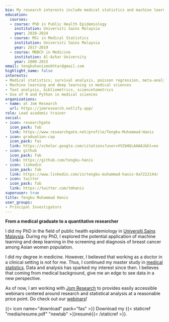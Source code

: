 ```yaml
---
bio: My research interests include medical statistics and machine learning application.
education:
  courses:
  - course: PhD in Public Health Epidemiology
    institution: Universiti Sains Malaysia
    year: 2020-2024
  - course: MSc in Medical Statistics
    institution: Universiti Sains Malaysia
    year: 2017-2019
  - course: MBBCh in Medicine
    institution: Al-Azhar University
    year: 2008-2015
email: tengkuhanismokhtar@gmail.com
highlight_name: false
interests:
- Medical statistics; survival analysis, poisson regression, meta-analysis
- Machine learning and deep learning in medical sciences
- Text analysis, bibliometrics, sciencetometrics
- Use of R and Python in medical sciences
organizations:
- name: at Jom Research
  url: https://jomresearch.netlify.app/
role: Lead academic trainer
social:
- icon: researchgate
  icon_pack: fab
  link: https://www.researchgate.net/profile/Tengku-Muhammad-Hanis
- icon: graduation-cap
  icon_pack: fas
  link: https://scholar.google.com/citations?user=VV2bHQcAAAAJ&hl=en
- icon: github
  icon_pack: fab
  link: https://github.com/tengku-hanis
- icon: linkedin
  icon_pack: fab
  link: https://www.linkedin.com/in/tengku-muhammad-hanis-9a7222144/
- icon: twitter
  icon_pack: fab
  link: https://twitter.com/tmhanis
superuser: true
title: Tengku Muhammad Hanis
user_groups:
- Principal Investigators
---
```


**From a medical graduate to a quantitative researcher**

I did my PhD in the field of public health epidemiology in [Universiti Sains Malaysia](https://www.usm.my/). During my PhD, I explored the potential application of machine learning and deep learning in the screening and diagnosis of breast cancer among Asian women population.

I did my degree in medicine. However, I believed that working as a doctor in a clinical setting is not for me. Thus, I continued my master study in [medical statistics](https://medic.usm.my/index.php/biostat). Data and analysis has sparked my interest since then. I believes that coming from medical background, give me an edge to see data in a new perspective.

As of now, I am working with [Jom Research](https://jomresearch.netlify.app/) to provides easily accessible webinars centered around research and statistical analysis at a reasonable price point. Do check out our [webinars](https://jomresearch.netlify.app/webinars/)!

{{< icon name="download" pack="fas" >}} Download my {{< staticref "media/resume.pdf" "newtab" >}}resumé{{< /staticref >}}.
